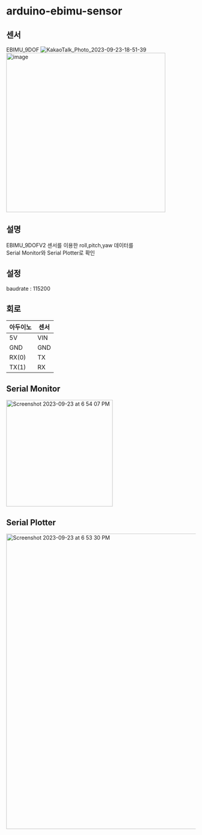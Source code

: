 # arduino-ebimu-sensor

## 센서 
EBIMU_9DOF
![KakaoTalk_Photo_2023-09-23-18-51-39](https://github.com/taeseokyang/arduino-ebimu-sensor/assets/136783693/c5f34991-6b49-4232-9669-e9451e0ed461)
<img width="423" alt="image" src="https://github.com/taeseokyang/arduino-ebimu-sensor/assets/136783693/c77a135e-a92b-49fd-aa26-529e0a934bb2">

## 설명
EBIMU_9DOFV2 센서를 이용한 roll,pitch,yaw 데이터를</br>
Serial Monitor와 Serial Plotter로 확인</br>

## 설정
baudrate : 115200

## 회로

|아두이노|센서|
|---|---|
|5V|VIN|
|GND|GND|
|RX(0)|TX|
|TX(1)|RX|

## Serial Monitor
<img width="283" alt="Screenshot 2023-09-23 at 6 54 07 PM" src="https://github.com/taeseokyang/arduino-ebimu-sensor/assets/136783693/302b50d2-4c50-4d75-b52f-de2841a8f8af">

## Serial Plotter
<img width="784" alt="Screenshot 2023-09-23 at 6 53 30 PM" src="https://github.com/taeseokyang/arduino-ebimu-sensor/assets/136783693/e7529d91-b249-485b-af5e-9a2a68e6561a">


